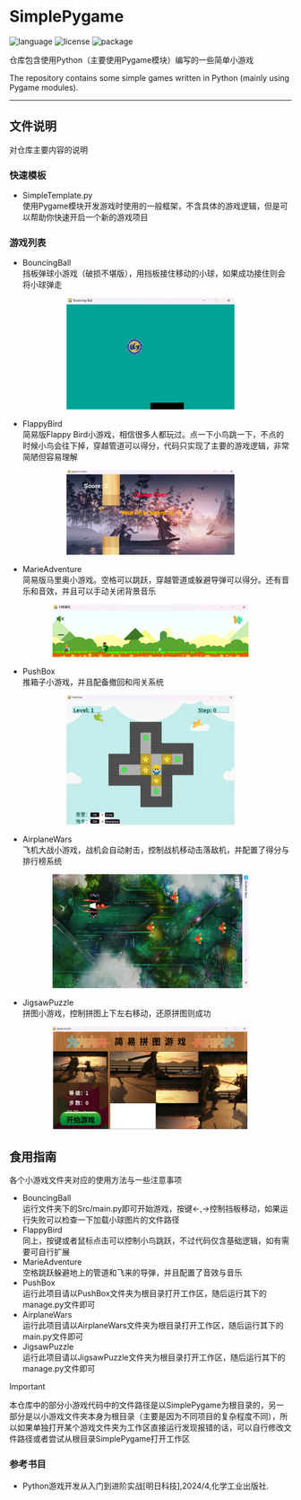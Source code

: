 # SimplePygame

![language](https://img.shields.io/badge/language-Python-blue)
![license](https://img.shields.io/badge/License-MIT-red)
![package](https://img.shields.io/badge/Pygame-2\.5\.2-white)

仓库包含使用Python（主要使用Pygame模块）编写的一些简单小游戏

The repository contains some simple games written in Python (mainly using Pygame modules).

---

## 文件说明

对仓库主要内容的说明

### 快速模板

- SimpleTemplate.py  
  使用Pygame模块开发游戏时使用的一般框架，不含具体的游戏逻辑，但是可以帮助你快速开启一个新的游戏项目

### 游戏列表

- BouncingBall  
  挡板弹球小游戏（破损不堪版），用挡板接住移动的小球，如果成功接住则会将小球弹走

<p align="center">
  <img src="Pictures/BouncingBall.png" alt="Bouncing Ball" width="300"/>
</p>

- FlappyBird  
  简易版Flappy Bird小游戏，相信很多人都玩过。点一下小鸟跳一下，不点的时候小鸟会往下掉，穿越管道可以得分，代码只实现了主要的游戏逻辑，非常简陋但容易理解

<p align="center">
  <img src="Pictures/FlappyBird.png" alt="Flappy Bird" width="300"/>
</p>

- MarieAdventure  
  简易版马里奥小游戏。空格可以跳跃，穿越管道或躲避导弹可以得分。还有音乐和音效，并且可以手动关闭背景音乐

<p align="center">
  <img src="Pictures\MarieAdventure.png" alt="Marie Adventure" width="350"/>
</p>

- PushBox  
  推箱子小游戏，并且配备撤回和闯关系统

<p align="center">
  <img src="Pictures\PushBox.png" alt="Marie Adventure" width="300"/>
</p>

- AirplaneWars  
  飞机大战小游戏，战机会自动射击，控制战机移动击落敌机，并配置了得分与排行榜系统

<p align="center">
  <img src="Pictures\AirplaneWars.png" alt="Marie Adventure" width="350"/>
</p>

- JigsawPuzzle  
  拼图小游戏，控制拼图上下左右移动，还原拼图则成功

<p align="center">
  <img src="Pictures\JigsawPuzzle.png" alt="Jigsaw Puzzle" width="350"/>
</p>

## 食用指南

各个小游戏文件夹对应的使用方法与一些注意事项

- BouncingBall  
  运行文件夹下的Src/main.py即可开始游戏，按键<-,->控制挡板移动，如果运行失败可以检查一下加载小球图片的文件路径
- FlappyBird  
  同上，按键或者鼠标点击可以控制小鸟跳跃，不过代码仅含基础逻辑，如有需要可自行扩展
- MarieAdventure  
  空格跳跃躲避地上的管道和飞来的导弹，并且配置了音效与音乐
- PushBox  
  运行此项目请以PushBox文件夹为根目录打开工作区，随后运行其下的manage.py文件即可
- AirplaneWars  
  运行此项目请以AirplaneWars文件夹为根目录打开工作区，随后运行其下的main.py文件即可
- JigsawPuzzle  
  运行此项目请以JigsawPuzzle文件夹为根目录打开工作区，随后运行其下的manage.py文件即可

> [!Important]
> 本仓库中的部分小游戏代码中的文件路径是以SimplePygame为根目录的，另一部分是以小游戏文件夹本身为根目录（主要是因为不同项目的复杂程度不同），所以如果单独打开某个游戏文件夹为工作区直接运行发现报错的话，可以自行修改文件路径或者尝试从根目录SimplePygame打开工作区

### 参考书目

- Python游戏开发从入门到进阶实战[明日科技],2024/4,化学工业出版社.
